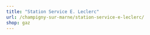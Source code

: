 ```yaml
---
title: "Station Service E. Leclerc"
url: /champigny-sur-marne/station-service-e-leclerc/
shop: gaz
---
```

